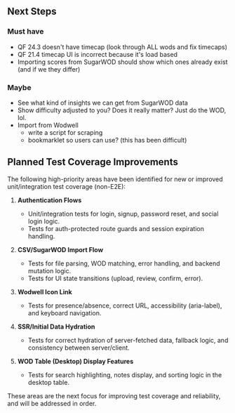 ## Next Steps

### Must have

- QF 24.3 doesn't have timecap (look through ALL wods and fix timecaps)
- QF 21.4 timecap UI is incorrect because it's load based
- Importing scores from SugarWOD should show which ones already exist (and if we they differ)

### Maybe

- See what kind of insights we can get from SugarWOD data
- Show difficulty adjusted to you? Does it really matter? Just do the WOD, lol.
- Import from Wodwell
  - write a script for scraping
  - bookmarklet so users can use? (this has been difficult)

## Planned Test Coverage Improvements

The following high-priority areas have been identified for new or improved unit/integration test coverage (non-E2E):

1. **Authentication Flows**

   - Unit/integration tests for login, signup, password reset, and social login logic.
   - Tests for auth-protected route guards and session expiration handling.

2. **CSV/SugarWOD Import Flow**

   - Tests for file parsing, WOD matching, error handling, and backend mutation logic.
   - Tests for UI state transitions (upload, review, confirm, error).

3. **Wodwell Icon Link**

   - Tests for presence/absence, correct URL, accessibility (aria-label), and keyboard navigation.

4. **SSR/Initial Data Hydration**

   - Tests for correct hydration of server-fetched data, fallback logic, and consistency between server/client.

5. **WOD Table (Desktop) Display Features**
   - Tests for search highlighting, notes display, and sorting logic in the desktop table.

These areas are the next focus for improving test coverage and reliability, and will be addressed in order.
